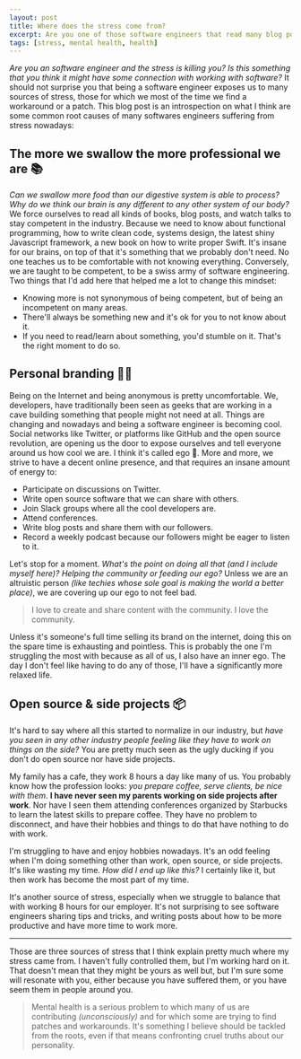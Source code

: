 ```yaml
---
layout: post
title: Where does the stress come from?
excerpt: Are you one of those software engineers that read many blog posts and watch talks? Do take your personal branding on the internet very seriously? What comes to your mind when I say "side projects"? This blog post is a reflection on what I think have been the three major sources of stress in my life.
tags: [stress, mental health, health]
---
```


_Are you an software engineer and the stress is killing you?_ _Is this something that you think it might have some connection with working with software?_ It should not surprise you that being a software engineer exposes us to many sources of stress, those for which we most of the time we find a workaround or a patch. This blog post is an introspection on what I think are some common root causes of many softwares engineers suffering from stress nowadays:

## The more we swallow the more professional we are 📚

_Can we swallow more food than our digestive system is able to process?_ _Why do we think our brain is any different to any other system of our body?_ We force ourselves to read all kinds of books, blog posts, and watch talks to stay competent in the industry. Because we need to know about functional programming, how to write clean code, systems design, the latest shiny Javascript framework, a new book on how to write proper Swift. It's insane for our brains, on top of that it's something that we probably don't need. No one teaches us to be comfortable with not knowing everything. Conversely, we are taught to be competent, to be a swiss army of software engineering. Two things that I'd add here that helped me a lot to change this mindset:

- Knowing more is not synonymous of being competent, but of being an incompetent on many areas.
- There'll always be something new and it's ok for you to not know about it.
- If you need to read/learn about something, you'd stumble on it. That's the right moment to do so.

## Personal branding 👨‍💻

Being on the Internet and being anonymous is pretty uncomfortable. We, developers, have traditionally been seen as geeks that are working in a cave building something that people might not need at all. Things are changing and nowadays and being a software engineer is becoming cool. Social networks like Twitter, or platforms like GitHub and the open source revolution, are opening us the door to expose ourselves and tell everyone around us how cool we are. I think it's called ego 🤔. More and more, we strive to have a decent online presence, and that requires an insane amount of energy to:

- Participate on discussions on Twitter.
- Write open source software that we can share with others.
- Join Slack groups where all the cool developers are.
- Attend conferences.
- Write blog posts and share them with our followers.
- Record a weekly podcast because our followers might be eager to listen to it.

Let's stop for a moment. _What's the point on doing all that (and I include myself here)?_ _Helping the community or feeding our ego?_ Unless we are an altruistic person _(like techies whose sole goal is making the world a better place)_, we are covering up our ego to not feel bad.

> I love to create and share content with the community. I love the community.

Unless it's someone's full time selling its brand on the internet, doing this on the spare time is exhausting and pointless. This is probably the one I'm struggling the most with because as all of us, I also have an inner ego. The day I don't feel like having to do any of those, I'll have a significantly more relaxed life.

## Open source & side projects 📦

It's hard to say where all this started to normalize in our industry, but _have you seen in any other industry people feeling like they have to work on things on the side?_ You are pretty much seen as the ugly ducking if you don't do open source nor have side projects.

My family has a cafe, they work 8 hours a day like many of us. You probably know how the profession looks: _you prepare coffee, serve clients, be nice with them_. **I have never seen my parents working on side projects after work**. Nor have I seen them attending conferences organized by Starbucks to learn the latest skills to prepare coffee. They have no problem to disconnect, and have their hobbies and things to do that have nothing to do with work.

I'm struggling to have and enjoy hobbies nowadays. It's an odd feeling when I'm doing something other than work, open source, or side projects. It's like wasting my time. _How did I end up like this?_ I certainly like it, but then work has become the most part of my time.

It's another source of stress, especially when we struggle to balance that with working 8 hours for our employer. It's not surprising to see software engineers sharing tips and tricks, and writing posts about how to be more productive and have more time to work more.

---

Those are three sources of stress that I think explain pretty much where my stress came from. I haven't fully controlled them, but I'm working hard on it. That doesn't mean that they might be yours as well but, but I'm sure some will resonate with you, either because you have suffered them, or you have seem them in people around you.

> Mental health is a serious problem to which many of us are contributing _(unconsciously)_ and for which some are trying to find patches and workarounds. It's something I believe should be tackled from the roots, even if that means confronting cruel truths about our personality.
